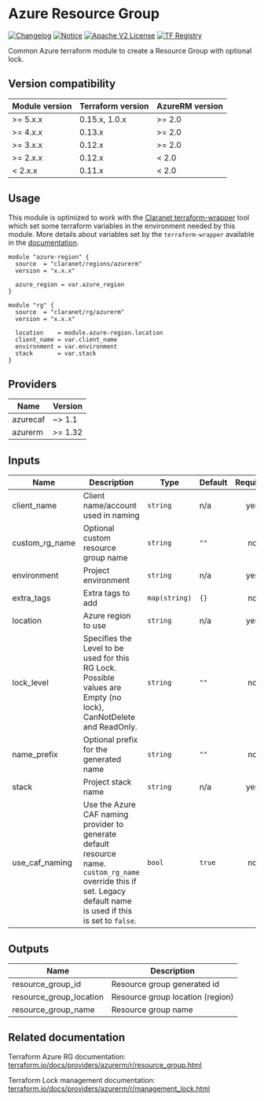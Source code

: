 # Azure Resource Group
[![Changelog](https://img.shields.io/badge/changelog-release-green.svg)](CHANGELOG.md) [![Notice](https://img.shields.io/badge/notice-copyright-yellow.svg)](NOTICE) [![Apache V2 License](https://img.shields.io/badge/license-Apache%20V2-orange.svg)](LICENSE) [![TF Registry](https://img.shields.io/badge/terraform-registry-blue.svg)](https://registry.terraform.io/modules/claranet/rg/azurerm/)

Common Azure terraform module to create a Resource Group with optional lock.

## Version compatibility

| Module version | Terraform version | AzureRM version |
| -------------- | ----------------- | --------------- |
| >= 5.x.x       | 0.15.x, 1.0.x     | >= 2.0          |
| >= 4.x.x       | 0.13.x            | >= 2.0          |
| >= 3.x.x       | 0.12.x            | >= 2.0          |
| >= 2.x.x       | 0.12.x            | < 2.0           |
| <  2.x.x       | 0.11.x            | < 2.0           |

## Usage

This module is optimized to work with the [Claranet terraform-wrapper](https://github.com/claranet/terraform-wrapper) tool
which set some terraform variables in the environment needed by this module.
More details about variables set by the `terraform-wrapper` available in the [documentation](https://github.com/claranet/terraform-wrapper#environment).

```hcl
module "azure-region" {
  source  = "claranet/regions/azurerm"
  version = "x.x.x"

  azure_region = var.azure_region
}

module "rg" {
  source  = "claranet/rg/azurerm"
  version = "x.x.x"

  location    = module.azure-region.location
  client_name = var.client_name
  environment = var.environment
  stack       = var.stack
}
```

## Providers

| Name     | Version |
| -------- | ------- |
| azurecaf | ~> 1.1  |
| azurerm  | >= 1.32 |

## Inputs

| Name             | Description                                                                                                                                                        | Type          | Default | Required |
| ---------------- | ------------------------------------------------------------------------------------------------------------------------------------------------------------------ | ------------- | ------- | :------: |
| client\_name     | Client name/account used in naming                                                                                                                                 | `string`      | n/a     |   yes    |
| custom\_rg\_name | Optional custom resource group name                                                                                                                                | `string`      | `""`    |    no    |
| environment      | Project environment                                                                                                                                                | `string`      | n/a     |   yes    |
| extra\_tags      | Extra tags to add                                                                                                                                                  | `map(string)` | `{}`    |    no    |
| location         | Azure region to use                                                                                                                                                | `string`      | n/a     |   yes    |
| lock\_level      | Specifies the Level to be used for this RG Lock. Possible values are Empty (no lock), CanNotDelete and ReadOnly.                                                   | `string`      | `""`    |    no    |
| name\_prefix     | Optional prefix for the generated name                                                                                                                             | `string`      | `""`    |    no    |
| stack            | Project stack name                                                                                                                                                 | `string`      | n/a     |   yes    |
| use\_caf\_naming | Use the Azure CAF naming provider to generate default resource name. `custom_rg_name` override this if set. Legacy default name is used if this is set to `false`. | `bool`        | `true`  |    no    |

## Outputs

| Name                      | Description                      |
| ------------------------- | -------------------------------- |
| resource\_group\_id       | Resource group generated id      |
| resource\_group\_location | Resource group location (region) |
| resource\_group\_name     | Resource group name              |

## Related documentation

Terraform Azure RG documentation: [terraform.io/docs/providers/azurerm/r/resource_group.html](https://www.terraform.io/docs/providers/azurerm/r/resource_group.html)

Terraform Lock management documentation: [terraform.io/docs/providers/azurerm/r/management_lock.html](https://www.terraform.io/docs/providers/azurerm/r/management_lock.html)
